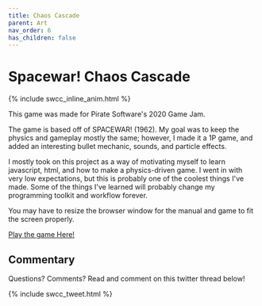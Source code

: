 ```yaml
---
title: Chaos Cascade
parent: Art
nav_order: 6
has_children: false
---
```


# Spacewar! Chaos Cascade

{% include swcc_inline_anim.html %}

This game was made for Pirate Software's 2020 Game Jam.

The game is based off of SPACEWAR! (1962). 
My goal was to keep the physics and gameplay mostly the same; however, I made it a 1P game,
and added an interesting bullet mechanic, sounds, and particle effects.

I mostly took on this project as a way of motivating myself to learn javascript, html, and how to make a physics-driven game. 
I went in with very low expectations, but this is probably one of the coolest things I've made.
Some of the things I've learned will probably change my programming toolkit and workflow forever.

You may have to resize the browser window for the manual and game to fit the screen properly.

[Play the game Here!](https://foldsters.github.io/art/games/chaos-cascade/title-screen)

## Commentary

Questions? Comments? Read and comment on this twitter thread below!

{% include swcc_tweet.html %}
